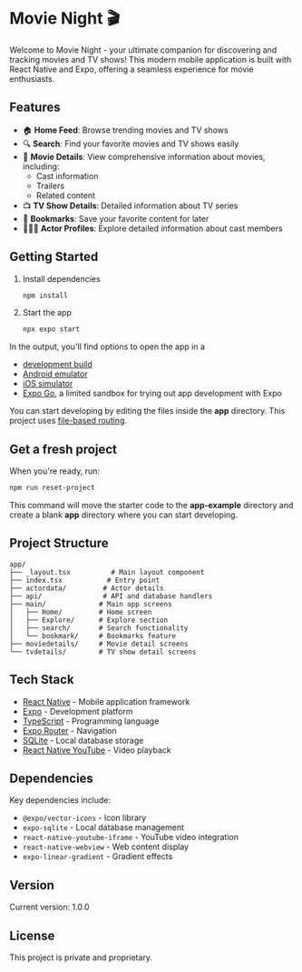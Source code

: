 # Movie Night 🎬

Welcome to Movie Night - your ultimate companion for discovering and tracking movies and TV shows! This modern mobile application is built with React Native and Expo, offering a seamless experience for movie enthusiasts.

## Features

- 🏠 **Home Feed**: Browse trending movies and TV shows
- 🔍 **Search**: Find your favorite movies and TV shows easily
- 📱 **Movie Details**: View comprehensive information about movies, including:
  - Cast information
  - Trailers
  - Related content
- 📺 **TV Show Details**: Detailed information about TV series
- 🔖 **Bookmarks**: Save your favorite content for later
- 👨‍👩‍👦 **Actor Profiles**: Explore detailed information about cast members

## Getting Started

1. Install dependencies

   ```bash
   npm install
   ```

2. Start the app

   ```bash
   npx expo start
   ```

In the output, you'll find options to open the app in a

- [development build](https://docs.expo.dev/develop/development-builds/introduction/)
- [Android emulator](https://docs.expo.dev/workflow/android-studio-emulator/)
- [iOS simulator](https://docs.expo.dev/workflow/ios-simulator/)
- [Expo Go](https://expo.dev/go), a limited sandbox for trying out app development with Expo

You can start developing by editing the files inside the **app** directory. This project uses [file-based routing](https://docs.expo.dev/router/introduction).

## Get a fresh project

When you're ready, run:

```bash
npm run reset-project
```

This command will move the starter code to the **app-example** directory and create a blank **app** directory where you can start developing.

## Project Structure

```
app/
├── _layout.tsx          # Main layout component
├── index.tsx           # Entry point
├── actordata/         # Actor details
├── api/               # API and database handlers
├── main/             # Main app screens
│   ├── Home/         # Home screen
│   ├── Explore/      # Explore section
│   ├── search/       # Search functionality
│   └── bookmark/     # Bookmarks feature
├── moviedetails/     # Movie detail screens
└── tvdetails/        # TV show detail screens
```

## Tech Stack

- [React Native](https://reactnative.dev/) - Mobile application framework
- [Expo](https://expo.dev/) - Development platform
- [TypeScript](https://www.typescriptlang.org/) - Programming language
- [Expo Router](https://docs.expo.dev/router/introduction/) - Navigation
- [SQLite](https://www.sqlite.org/index.html) - Local database storage
- [React Native YouTube](https://www.npmjs.com/package/react-native-youtube-iframe) - Video playback

## Dependencies

Key dependencies include:
- `@expo/vector-icons` - Icon library
- `expo-sqlite` - Local database management
- `react-native-youtube-iframe` - YouTube video integration
- `react-native-webview` - Web content display
- `expo-linear-gradient` - Gradient effects

## Version

Current version: 1.0.0

## License

This project is private and proprietary.
